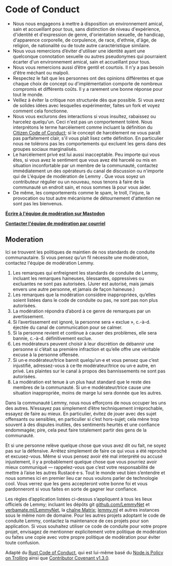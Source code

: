 # Code of Conduct

- Nous nous engageons à mettre à disposition un environnement amical, sain et accueillant pour tous, sans distinction de niveau d'expérience, d'identité et d'expression de genre, d'orientation sexuelle, de handicap, d'apparence corporelle, de corpulence, de race, d'ethnie, d'âge, de religion, de nationalité ou de toute autre caractéristique similaire.
- Nous vous remercions d’éviter d'utiliser une identité ayant une quelconque connotation sexuelle ou autres pseudonymes qui pourraient écarter d'un environnement amical, sain et accueillant pour tous.
- Nous vous remercions aussi d’être gentil et courtois. Il n'y a pas besoin d'être méchant ou malpoli.
- Respectez le fait que les personnes ont des opinions différentes et que chaque choix de concept ou d'implémentation comporte de nombreux compromis et différents coûts. Il y a rarement une bonne réponse pour tout le monde.
- Veillez à éviter la critique non structurée dès que possible. Si vous avez de solides idées avec lesquelles expérimenter, faites un fork et voyez comment cela fonctionne.
- Nous vous exclurons des interactions si vous insultez, rabaissez ou harcelez quelqu'un. Ceci n'est pas un comportement toléré. Nous interprétons le terme harcèlement comme incluant la définition du [Citizen Code of Conduct](https://github.com/stumpsyn/policies/blob/master/citizen_code_of_conduct.md); si le concept de harcèlement ne vous paraît pas parfaitement clair, s'il vous plaît lisez cette définition. En particulier nous ne tolérons pas les comportements qui excluent les gens dans des groupes sociaux marginalisés.
- Le harcèlement privé est lui aussi inacceptable. Peu importe qui vous êtes, si vous avez le sentiment que vous avez été harcelé ou mis en situation inconfortable par un membre de la communauté, contactez immédiatement un des opérateurs du canal de discussion ou n'importe qui de L'équipe de modération de Lemmy . Que vous soyez un contributeur régulier ou un nouveau, nous tenons à faire de la communauté un endroit sain, et nous sommes là pour vous aider.
- De même, les comportements comme le spam, le troll, l'injure, la provocation ou tout autre mécanisme de détournement d'attention ne sont pas les bienvenus.

[**Écrire à l'équipe de modération sur Mastodon**](https://mastodon.social/@LemmyDev)

[**Contacter l'équipe de modération par courriel**](mailto:contact@lemmy.ml)

## Moderation

Ici se trouvent les politiques de maintien de nos standards de conduite communautaire. Si vous pensez qu’un fil nécessite une modération, contactez l'équipe de modération Lemmy.

1. Les remarques qui enfreignent les standards de conduite de Lemmy, incluant les remarques haineuses, blessantes, oppressives ou excluantes ne sont pas autorisées. (Jurer est autorisé, mais jamais envers une autre personne, et jamais de façon haineuse.)
2. Les remarques que la modération considère inappropriées, qu’elles soient listées dans le code de conduite ou pas, ne sont pas non plus autorisées.
3. La modération répondra d’abord à ce genre de remarques par un avertissement.
4. Si l’avertissement est ignoré, la personne sera « exclue », c.-à-d. éjectée du canal de communication pour se calmer.
5. Si la personne revient et continue à causer des problèmes, elle sera bannie, c.-à-d. définitivement exclue.
6. Les modérateurs peuvent choisir à leur discrétion de débannir une personne si c’était sa première infraction et qu’elle offre une véritable excuse à la personne offensée.
7. Si un·e modérateur/trice bannit quelqu’un·e et vous pensez que c’est injustifié, adressez-vous à ce·tte modérateur/trice ou un·e autre, en privé. Les plaintes sur le canal à propos des bannissements ne sont pas autorisées.
8. La modération est tenue à un plus haut standard que le reste des membres de la communauté. Si un·e modérateur/trice cause une situation inappropriée, moins de marge lui sera donnée que les autres.

Dans la communauté Lemmy, nous nous efforçons de nous occuper les uns des autres. N’essayez pas simplement d’être techniquement irréprochable, essayez de faire au mieux. En particulier, évitez de jouer avec des sujet offensants ou sensibles, en particulier si c’est hors-sujet; cela mène trop souvent à des disputes inutiles, des sentiments heurtés et une confiance endommagée; pire, cela peut faire totalement partir des gens de la communauté.

Et si une personne relève quelque chose que vous avez dit ou fait, ne soyez pas sur la défensive. Arrêtez simplement de faire ce qui vous a été reproché et excusez-vous. Même si vous pensez avoir été mal interprété ou accusé injustement, il y a probablement quelque chose que vous pourriez avoir mieux communiqué — rappelez-vous que c’est votre responsabilité de mettre à l’aise les autres Rustacé·e·s. Tout le monde veut bien s’entendre et nous sommes ici en premier lieu car nous voulons parler de technologie cool. Vous verrez que les gens accepteront votre bonne foi et vous pardonneront si vous faites en sorte de gagner leur confiance.

Les règles d’application listées ci-dessus s’appliquent à tous les lieux officiels de Lemmy; incluant les dépôts git [github.com/LemmyNet](https://github.com/LemmyNet) et [yerbamate.ml/LemmyNet](https://yerbamate.ml/LemmyNet), la [chaîne Matrix](https://matrix.to/#/!BZVTUuEiNmRcbFeLeI:matrix.org); [lemmy.ml](https://lemmy.ml) et autres instances sous le même nom de domaine. Pour les autres projets adoptant le code de conduite Lemmy, contactez la maintenance de ces projets pour son application. Si vous souhaitez utiliser ce code de conduite pour votre propre projet, envisagez de mentionner explicitement votre politique de modération ou faites une copie avec votre propre politique de modération pour éviter toute confusion.

Adapté du [Rust Code of Conduct](https://www.rust-lang.org/policies/code-of-conduct), qui est lui-même basé du [Node.js Policy on Trolling](http://blog.izs.me/post/30036893703/policy-on-trolling) ainsi que [Contributor Covenant v1.3.0](https://www.contributor-covenant.org/version/1/3/0/).
